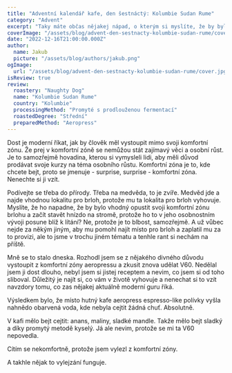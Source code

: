 ```yaml
---
title: "Adventní kalendář kafe, den šestnáctý: Kolumbie Sudan Rume"
category: "Advent"
excerpt: "Taky máte občas nějakej nápad, o kterým si myslíte, že by bylo fajn ho realizovat a trochu tím nabourat tu rutinu, ve který jste se ocitli? No, já jsem si říkal, že bych mohl jeden den místo aeropressu udělat V60 a při pití jsem si vzpomněl, proč jsem přestal dělat V60 a začal místo toho pít aeropress. Bohužel bylo už pozdě. Ale není na čase plakat nad rozlitým kafem a zkusit se salvagnout ten hot watery mess, kterýmu se budeme snažit říkat kafe a ne nahnědo obarvená voda."
coverImage: "/assets/blog/advent-den-sestnacty-kolumbie-sudan-rume/cover.jpg"
date: "2022-12-16T21:00:00.000Z"
author:
  name: Jakub
  picture: "/assets/blog/authors/jakub.png"
ogImage:
  url: "/assets/blog/advent-den-sestnacty-kolumbie-sudan-rume/cover.jpg"
isReview: true
review:
  roastery: "Naughty Dog"
  name: "Kolumbie Sudan Rume"
  country: "Kolumbie"
  processingMethod: "Promyté s prodlouženou fermentací"
  roastedDegree: "Střední"
  preparedMethod: "Aeropress"
---
```


Dost je moderní říkat, jak by člověk měl vystoupit mimo svoji komfortní zónu. Že prej v komfortní zóně se nemůžou stát zajímavý věci a osobní růst. Je to samozřejmě hovadina, kterou si vymysleli lidi, aby měli důvod prodávat svoje kurzy na téma osobního růstu. Komfortní zóna je to, kde chcete bejt, proto se jmenuje - surprise, surprise - komfortní zóna. Nenechte si ji vzít.

Podívejte se třeba do přírody. Třeba na medvěda, to je zvíře. Medvěd jde a najde vhodnou lokalitu pro brloh, protože mu ta lokalita pro brloh vyhovuje. Myslíte, že ho napadne, že by bylo vhodný opustit svoji komfortní zónu brlohu a začít stavět hnízdo na stromě, protože ho to v jeho osobnostním vývoji posune blíž k lítání? Ne, protože je to blbost, samozřejmě. A už vůbec nejde za někým jiným, aby mu pomohl najít místo pro brloh a zaplatil mu za to provizi, ale to jsme v trochu jiném tématu a tenhle rant si nechám na příště.

Mně se to stalo dneska. Rozhodl jsem se z nějakého divného důvodu vystoupit z komfortní zóny aeropressu a zkusit znova udělat V60. Nedělal jsem ji dost dlouho, nebyl jsem si jistej receptem a nevim, co jsem si od toho sliboval. Důležitý je najít si, co vám v životě vyhovuje a nenechat si to vzít navzdory tomu, co zas nějakej aktuálně moderní guru říká.

Výsledkem bylo, že místo hutný kafe aeropress espresso-like polívky vyšla nahnědo obarvená voda, kde nebyla cejtit žádná chuť. Absolutně.

V kafi mělo bejt cejtit: anans, maliny, sladké mandle. Takže mělo bejt sladký a díky promytý metodě kyselý. Já ale nevim, protože se mi ta V60 nepovedla.

Cítím se nekomfortně, protože jsem vylezl z komfortní zóny.

A takhle nějak to vylejzání funguje.
